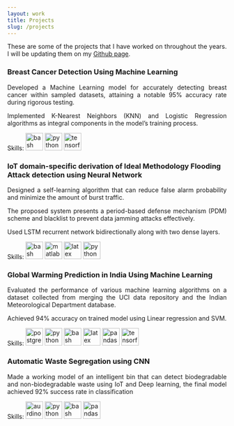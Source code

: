 ```yaml
---
layout: work
title: Projects
slug: /projects
---
```


<p align="justify">These are some of the projects that I have worked on throughout the years. I will be updating them on my <a href="https://github.com/Vineet-Loyer" target="_blank" rel="noopener noreferrer">Github page</a>.</p>

<div class="timeline">
  <div class="outer">
    <div class="card">
      <div class="info">
        <h3 class="title">Breast Cancer Detection Using Machine Learning</h3>
        <p align="justify">Developed a Machine Learning model for accurately detecting breast cancer within sampled datasets, attaining a notable 95% accuracy rate during rigorous testing.</p>
        <p align="justify">Implemented K-Nearest Neighbors (KNN) and Logistic Regression algorithms as integral components in the model’s training process.</p>
        <p>Skills: <img alt="bash icon" width="40" src="https://cdn.jsdelivr.net/gh/devicons/devicon/icons/bash/bash-original.svg" /> <img alt="python icon" width="40" src="https://cdn.jsdelivr.net/gh/devicons/devicon/icons/python/python-original-wordmark.svg" />
        <img alt="tensorflow icon" width="40" src="https://cdn.jsdelivr.net/gh/devicons/devicon/icons/tensorflow/tensorflow-original-wordmark.svg" /> </p>
      </div>
    </div>
    <div class="card">
      <div class="info">
        <h3 class="title">IoT domain-specific derivation of Ideal Methodology Flooding Attack detection using Neural Network</h3>
        <p align="justify">Designed a self-learning algorithm that can reduce false alarm probability and minimize the amount of burst traffic.</p>
        <p align="justify">The proposed system presents a period-based defense mechanism (PDM) scheme and blacklist to prevent data jamming attacks effectively.</p>
        <p align="justify">Used LSTM recurrent network bidirectionally along with two dense layers.</p>
        <p>Skills: <img alt="bash icon" width="40" src="https://cdn.jsdelivr.net/gh/devicons/devicon/icons/bash/bash-original.svg" /> <img alt="matlab icon" width="40" src="https://cdn.jsdelivr.net/gh/devicons/devicon/icons/matlab/matlab-original.svg" /> <img alt="latex icon" width="40" src="https://cdn.jsdelivr.net/gh/devicons/devicon/icons/latex/latex-original.svg" /> <img alt="python icon" width="40" src="https://cdn.jsdelivr.net/gh/devicons/devicon/icons/python/python-original-wordmark.svg" /> </p>
      </div>
    </div>
    <div class="card">
      <div class="info">
        <h3 class="title">Global Warming Prediction in India Using Machine Learning</h3>
        <p align="justify">Evaluated the performance of various machine learning algorithms on a dataset collected from merging the UCI data repository and the Indian Meteorological Department database.</p>
        <p align="justify">Achieved 94% accuracy on trained model using Linear regression and SVM.</p>
        <p>Skills: <img alt="postgres sql icon" width="40" src="https://cdn.jsdelivr.net/gh/devicons/devicon/icons/postgresql/postgresql-original-wordmark.svg" /> <img alt="python icon" width="40" src="https://cdn.jsdelivr.net/gh/devicons/devicon/icons/python/python-original-wordmark.svg" /> <img alt="bash icon" width="40" src="https://cdn.jsdelivr.net/gh/devicons/devicon/icons/bash/bash-original.svg" /> <img alt="latex icon" width="40" src="https://cdn.jsdelivr.net/gh/devicons/devicon/icons/latex/latex-original.svg" /> 
        <img alt="pandas icon" width="40" src="https://cdn.jsdelivr.net/gh/devicons/devicon/icons/pandas/pandas-original-wordmark.svg" />
        <img alt="tensorflow icon" width="40" src="https://cdn.jsdelivr.net/gh/devicons/devicon/icons/tensorflow/tensorflow-original-wordmark.svg" /></p>
      </div>
    </div>
    <div class="card">
      <div class="info">
        <h3 class="title">Automatic Waste Segregation using CNN</h3>
        <p align="justify">Made a working model of an intelligent bin that can detect biodegradable and non-biodegradable waste using IoT and Deep learning, the final model achieved 92% success rate in classification</p>
        <p>Skills: <img alt="aurdino icon" width="40" src="https://cdn.jsdelivr.net/gh/devicons/devicon/icons/arduino/arduino-original-wordmark.svg" />
        <img alt="python icon" width="40" src="https://cdn.jsdelivr.net/gh/devicons/devicon/icons/python/python-original-wordmark.svg" /> <img alt="bash icon" width="40" src="https://cdn.jsdelivr.net/gh/devicons/devicon/icons/bash/bash-original.svg" />
        <img alt="pandas icon" width="40" src="https://cdn.jsdelivr.net/gh/devicons/devicon/icons/pandas/pandas-original-wordmark.svg" /></p>
      </div>
    </div>
</div>
